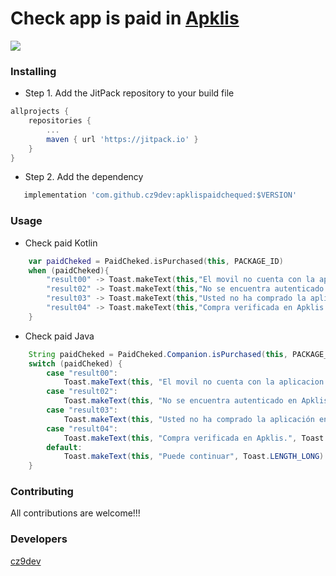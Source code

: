 # Check app is paid in [Apklis](https://www.apklis.cu/es/)
[![](https://jitpack.io/v/cz9dev/apklispaidchequed.svg)](https://jitpack.io/#cz9dev/apklispaidchequed)

### Installing
* Step 1. Add the JitPack repository to your build file
```groovy
allprojects {
	repositories {
		...
		maven { url 'https://jitpack.io' }
	}
}
```
* Step 2. Add the dependency
```groovy
   implementation 'com.github.cz9dev:apklispaidchequed:$VERSION'
```

### Usage

* Check paid Kotlin
```kotlin
    var paidCheked = PaidCheked.isPurchased(this, PACKAGE_ID)
    when (paidCheked){
        "result00" -> Toast.makeText(this,"El movil no cuenta con la aplicacion Apklis instalada.",Toast.LENGTH_LONG).show()
        "result02" -> Toast.makeText(this,"No se encuentra autenticado en Apklis.",Toast.LENGTH_LONG).show()
        "result03" -> Toast.makeText(this,"Usted no ha comprado la aplicación en Apklis.",Toast.LENGTH_LONG).show()
        "result04" -> Toast.makeText(this,"Compra verificada en Apklis.",Toast.LENGTH_LONG).show()
    }
```

* Check paid Java
```java
    String paidCheked = PaidCheked.Companion.isPurchased(this, PACKAGE_ID);
    switch (paidCheked) {
        case "result00":
            Toast.makeText(this, "El movil no cuenta con la aplicacion Apklis instalada.", Toast.LENGTH_LONG).show();
        case "result02":
            Toast.makeText(this, "No se encuentra autenticado en Apklis.", Toast.LENGTH_LONG).show();
        case "result03":
            Toast.makeText(this, "Usted no ha comprado la aplicación en Apklis.", Toast.LENGTH_LONG).show();
        case "result04":
            Toast.makeText(this, "Compra verificada en Apklis.", Toast.LENGTH_LONG).show();
        default:
            Toast.makeText(this, "Puede continuar", Toast.LENGTH_LONG).show();
    }
```
### Contributing
All contributions are welcome!!!

### Developers
[cz9dev](https://github.com/cz9dev)
